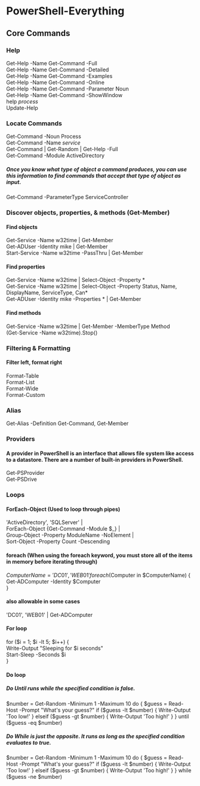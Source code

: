 # PowerShell-Everything

## Core Commands

### Help
Get-Help -Name Get-Command -Full  
Get-Help -Name Get-Command -Detailed  
Get-Help -Name Get-Command -Examples  
Get-Help -Name Get-Command -Online  
Get-Help -Name Get-Command -Parameter Noun  
Get-Help -Name Get-Command -ShowWindow  
help *process*  
Update-Help  

### Locate Commands
Get-Command -Noun Process  
Get-Command -Name *service*  
Get-Command | Get-Random | Get-Help -Full  
Get-Command -Module ActiveDirectory
##### Once you know what type of object a command produces, you can use this information to find commands that accept that type of object as input.
Get-Command -ParameterType ServiceController 


### Discover objects, properties, & methods (Get-Member)

#### Find objects
Get-Service -Name w32time | Get-Member   
Get-ADUser -Identity mike | Get-Member  
Start-Service -Name w32time -PassThru | Get-Member  

#### Find properties
Get-Service -Name w32time | Select-Object -Property *  
Get-Service -Name w32time | Select-Object -Property Status, Name, DisplayName, ServiceType, Can*  
Get-ADUser -Identity mike -Properties * | Get-Member  

#### Find methods
Get-Service -Name w32time | Get-Member -MemberType Method  
(Get-Service -Name w32time).Stop()  


### Filtering & Formatting
#### Filter left, format right
Format-Table  
Format-List  
Format-Wide  
Format-Custom

### Alias
Get-Alias -Definition Get-Command, Get-Member


### Providers
#### A provider in PowerShell is an interface that allows file system like access to a datastore. There are a number of built-in providers in PowerShell.
Get-PSProvider  
Get-PSDrive


### Loops
#### ForEach-Object (Used to loop through pipes)  
'ActiveDirectory', 'SQLServer' |  
   ForEach-Object {Get-Command -Module $_} |  
     Group-Object -Property ModuleName   -NoElement |  
         Sort-Object -Property Count   -Descending    

#### foreach (When using the foreach keyword, you must store all of the items in memory before iterating through)
$ComputerName = 'DC01', 'WEB01'  
foreach ($Computer in $ComputerName) {  
  Get-ADComputer -Identity $Computer  
}  

#### also allowable in some cases
'DC01', 'WEB01' | Get-ADComputer  

#### For loop
for ($i = 1; $i -lt 5; $i++) {  
  Write-Output "Sleeping for $i seconds"  
  Start-Sleep -Seconds $i  
}  

#### Do loop 
##### Do Until runs while the specified condition is false.
$number = Get-Random -Minimum 1 -Maximum 10  
do {  
  $guess = Read-Host -Prompt "What's your   guess?"  
  if ($guess -lt $number) {  
    Write-Output 'Too low!'  
  }  
  elseif ($guess -gt $number) {  
    Write-Output 'Too high!'  
  }  
}  
until ($guess -eq $number)  
##### Do While is just the opposite. It runs as long as the specified condition evaluates to true.
$number = Get-Random -Minimum 1 -Maximum 10  
do {  
  $guess = Read-Host -Prompt "What's your   guess?"  
  if ($guess -lt $number) {  
    Write-Output 'Too low!'  
  } elseif ($guess -gt $number) {  
    Write-Output 'Too high!'  
  }  
}  
while ($guess -ne $number)  





